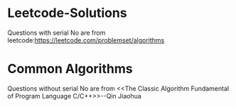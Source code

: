 # Leetcode-Solutions
Questions with serial No are from leetcode:https://leetcode.com/problemset/algorithms

# Common Algorithms
Questions without serial No are from <<The Classic Algorithm Fundamental of Program Language C/C++>>--Qin Jiaohua


